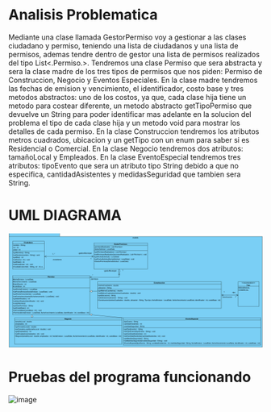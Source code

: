 # Analisis Problematica
Mediante una clase llamada GestorPermiso voy a gestionar a las clases ciudadano y permiso, teniendo una lista de ciudadanos y una lista de permisos, ademas tendre dentro de gestor una lista de permisos realizados del tipo List<.Permiso.>.
Tendremos una clase Permiso que sera abstracta y sera la clase madre de los tres tipos de permisos que nos piden: Permiso de Construccion, Negocio y Eventos Especiales. En la clase madre tendremos las fechas de emision y vencimiento, el identificador, costo base y tres metodos abstractos: uno de los costos, ya que, cada clase hija tiene un metodo para costear diferente, un metodo abstracto getTipoPermiso que devuelve un String para poder identificar mas adelante en la solucion del problema el tipo de cada clase hija y un metodo void para mostrar los detalles de cada permiso.
En la clase Construccion tendremos los atributos metros cuadrados, ubicacion y un getTipo con un enum para saber si es Residencial o Comercial.
En la clase Negocio tendremos dos atributos: tamañoLocal y Empleados.
En la clase EventoEspecial tendremos tres atributos: tipoEvento que sera un atributo tipo String debido a que no especifica, cantidadAsistentes y medidasSeguridad que tambien sera String.

# UML DIAGRAMA
![img_1.png](img_1.png)
# Pruebas del programa funcionando
![image](https://github.com/azambrano02/Control_09_04/assets/146024498/f1352a79-d29e-4633-ba56-d3f1a6d862d6)

